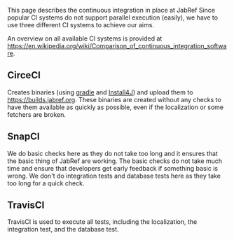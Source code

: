 This page describes the continuous integration in place at JabRef
Since popular CI systems do not support parallel execution (easily), we have to use three different CI systems to achieve our aims.

An overview on all available CI systems is provided at <https://en.wikipedia.org/wiki/Comparison_of_continuous_integration_software>.

## CirceCI

Creates binaries (using [gradle](https://gradle.org/) and [Install4J](https://www.ej-technologies.com/products/install4j/overview.html)) and upload them to <https://builds.jabref.org>.
These binaries are created without any checks to have them available as quickly as possible, even if the localization or some fetchers are broken.

## SnapCI

We do basic checks here as they do not take too long and it ensures that the basic thing of JabRef are working.
The basic checks do not take much time and ensure that developers get early feedback if something basic is wrong.
We don't do integration tests and database tests here as they take too long for a quick check.

## TravisCI

TravisCI is used to execute all tests, including the localization, the integration test, and the database test.

